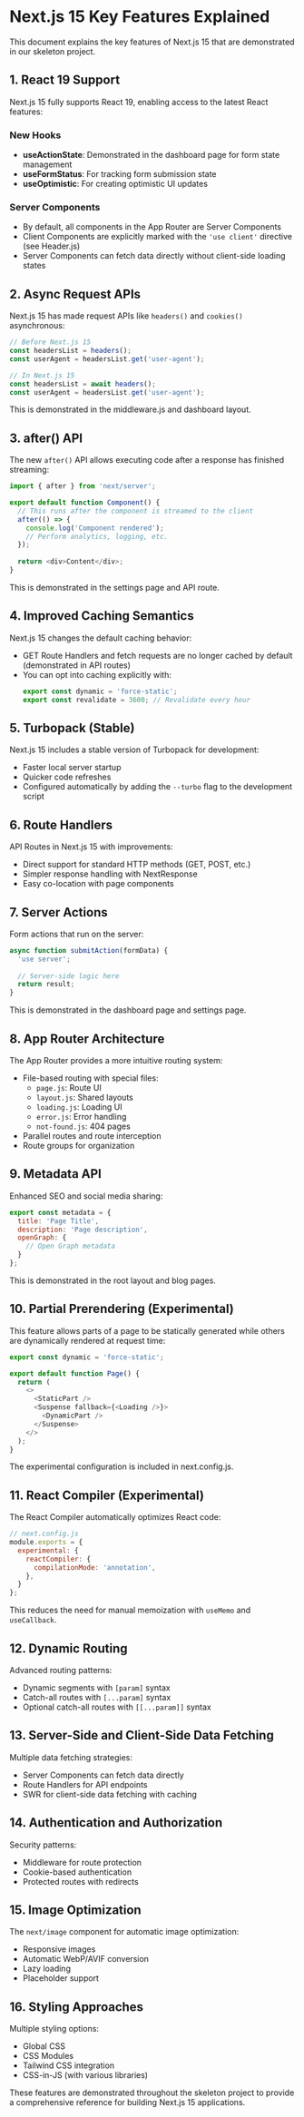 # Next.js 15 Key Features Explained

This document explains the key features of Next.js 15 that are demonstrated in our skeleton project.

## 1. React 19 Support

Next.js 15 fully supports React 19, enabling access to the latest React features:

### New Hooks

- **useActionState**: Demonstrated in the dashboard page for form state management
- **useFormStatus**: For tracking form submission state
- **useOptimistic**: For creating optimistic UI updates

### Server Components

- By default, all components in the App Router are Server Components
- Client Components are explicitly marked with the `'use client'` directive (see Header.js)
- Server Components can fetch data directly without client-side loading states

## 2. Async Request APIs

Next.js 15 has made request APIs like `headers()` and `cookies()` asynchronous:

```javascript
// Before Next.js 15
const headersList = headers();
const userAgent = headersList.get('user-agent');

// In Next.js 15
const headersList = await headers();
const userAgent = headersList.get('user-agent');
```

This is demonstrated in the middleware.js and dashboard layout.

## 3. after() API

The new `after()` API allows executing code after a response has finished streaming:

```javascript
import { after } from 'next/server';

export default function Component() {
  // This runs after the component is streamed to the client
  after(() => {
    console.log('Component rendered');
    // Perform analytics, logging, etc.
  });
  
  return <div>Content</div>;
}
```

This is demonstrated in the settings page and API route.

## 4. Improved Caching Semantics

Next.js 15 changes the default caching behavior:

- GET Route Handlers and fetch requests are no longer cached by default (demonstrated in API routes)
- You can opt into caching explicitly with:
  ```javascript
  export const dynamic = 'force-static';
  export const revalidate = 3600; // Revalidate every hour
  ```

## 5. Turbopack (Stable)

Next.js 15 includes a stable version of Turbopack for development:

- Faster local server startup
- Quicker code refreshes
- Configured automatically by adding the `--turbo` flag to the development script

## 6. Route Handlers

API Routes in Next.js 15 with improvements:

- Direct support for standard HTTP methods (GET, POST, etc.)
- Simpler response handling with NextResponse
- Easy co-location with page components

## 7. Server Actions

Form actions that run on the server:

```javascript
async function submitAction(formData) {
  'use server';
  
  // Server-side logic here
  return result;
}
```

This is demonstrated in the dashboard page and settings page.

## 8. App Router Architecture

The App Router provides a more intuitive routing system:

- File-based routing with special files:
  - `page.js`: Route UI
  - `layout.js`: Shared layouts
  - `loading.js`: Loading UI
  - `error.js`: Error handling
  - `not-found.js`: 404 pages
- Parallel routes and route interception
- Route groups for organization

## 9. Metadata API

Enhanced SEO and social media sharing:

```javascript
export const metadata = {
  title: 'Page Title',
  description: 'Page description',
  openGraph: {
    // Open Graph metadata
  }
};
```

This is demonstrated in the root layout and blog pages.

## 10. Partial Prerendering (Experimental)

This feature allows parts of a page to be statically generated while others are dynamically rendered at request time:

```javascript
export const dynamic = 'force-static';

export default function Page() {
  return (
    <>
      <StaticPart />
      <Suspense fallback={<Loading />}>
        <DynamicPart />
      </Suspense>
    </>
  );
}
```

The experimental configuration is included in next.config.js.

## 11. React Compiler (Experimental)

The React Compiler automatically optimizes React code:

```javascript
// next.config.js
module.exports = {
  experimental: {
    reactCompiler: {
      compilationMode: 'annotation',
    },
  }
};
```

This reduces the need for manual memoization with `useMemo` and `useCallback`.

## 12. Dynamic Routing

Advanced routing patterns:

- Dynamic segments with `[param]` syntax
- Catch-all routes with `[...param]` syntax
- Optional catch-all routes with `[[...param]]` syntax

## 13. Server-Side and Client-Side Data Fetching

Multiple data fetching strategies:

- Server Components can fetch data directly
- Route Handlers for API endpoints
- SWR for client-side data fetching with caching

## 14. Authentication and Authorization

Security patterns:

- Middleware for route protection
- Cookie-based authentication
- Protected routes with redirects

## 15. Image Optimization

The `next/image` component for automatic image optimization:

- Responsive images
- Automatic WebP/AVIF conversion
- Lazy loading
- Placeholder support

## 16. Styling Approaches

Multiple styling options:

- Global CSS
- CSS Modules
- Tailwind CSS integration
- CSS-in-JS (with various libraries)

These features are demonstrated throughout the skeleton project to provide a comprehensive reference for building Next.js 15 applications.